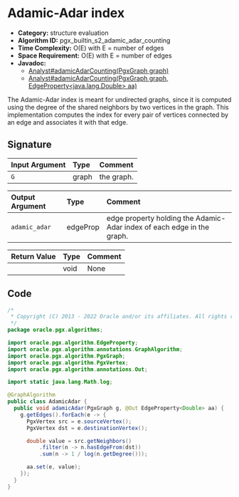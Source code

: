 # Adamic-Adar index

- **Category:** structure evaluation
- **Algorithm ID:** pgx_builtin_s2_adamic_adar_counting
- **Time Complexity:** O(E) with E = number of edges
- **Space Requirement:** O(E) with E = number of edges
- **Javadoc:** 
  - [Analyst#adamicAdarCounting(PgxGraph graph)](https://docs.oracle.com/en/database/oracle/property-graph/22.3/spgjv/oracle/pgx/api/Analyst.html#adamicAdarCounting-oracle.pgx.api.PgxGraph-)
  - [Analyst#adamicAdarCounting(PgxGraph graph, EdgeProperty<java.lang.Double> aa)](https://docs.oracle.com/en/database/oracle/property-graph/22.3/spgjv/oracle/pgx/api/Analyst.html#adamicAdarCounting-oracle.pgx.api.PgxGraph-oracle.pgx.api.EdgeProperty-)

The Adamic-Adar index is meant for undirected graphs, since it is computed using the degree of the shared neighbors by two vertices in the graph. This implementation computes the index for every pair of vertices connected by an edge and associates it with that edge.


## Signature

| Input Argument | Type | Comment |
| :--- | :--- | :--- |
| `G` | graph | the graph. |

| Output Argument | Type | Comment |
| :--- | :--- | :--- |
| `adamic_adar` | edgeProp<double> | edge property holding the Adamic-Adar index of each edge in the graph. |

| Return Value | Type | Comment |
| :--- | :--- | :--- |
| | void | None |

## Code

```java
/*
 * Copyright (C) 2013 - 2022 Oracle and/or its affiliates. All rights reserved.
 */
package oracle.pgx.algorithms;

import oracle.pgx.algorithm.EdgeProperty;
import oracle.pgx.algorithm.annotations.GraphAlgorithm;
import oracle.pgx.algorithm.PgxGraph;
import oracle.pgx.algorithm.PgxVertex;
import oracle.pgx.algorithm.annotations.Out;

import static java.lang.Math.log;

@GraphAlgorithm
public class AdamicAdar {
  public void adamicAdar(PgxGraph g, @Out EdgeProperty<Double> aa) {
    g.getEdges().forEach(e -> {
      PgxVertex src = e.sourceVertex();
      PgxVertex dst = e.destinationVertex();

      double value = src.getNeighbors()
          .filter(n -> n.hasEdgeFrom(dst))
          .sum(n -> 1 / log(n.getDegree()));

      aa.set(e, value);
    });
  }
}
```
